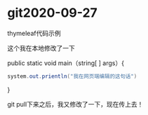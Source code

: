 # git2020-09-27
thymeleaf代码示例

这个我在本地修改了一下

public static void main（string[ ] args）{

```java
system.out.prientln("我在网页端编辑的这句话")
```

}

git pull下来之后，我又修改了一下，现在传上去！

